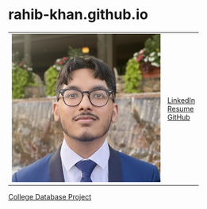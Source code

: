 # rahib-khan.github.io



<table>
  <tr>
    <td>
      <img src="assets/css/IMG_2689.jpg" width="300" height="300"/>
    </td>
    <td>
      <a href="https://www.linkedin.com/in/rahib-khandaker/">LinkedIn</a>
      <br>
      <a href="https://www.linkedin.com/in/rahib-khandaker/">Resume</a>
      <br>
      <a href="https://github.com/Rahib-Khan">GitHub</a>
    </td>
  </tr>
</table>



[College Database Project](https://github.com/Rahib-Khan/CS331_NG_3/tree/main)


